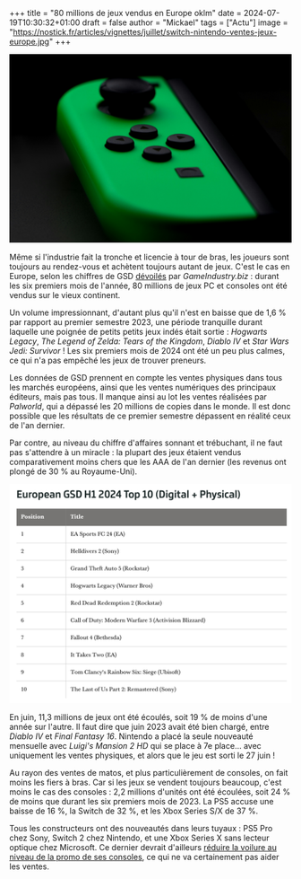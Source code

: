 +++
title = "80 millions de jeux vendus en Europe oklm"
date = 2024-07-19T10:30:32+01:00
draft = false
author = "Mickael"
tags = ["Actu"]
image = "https://nostick.fr/articles/vignettes/juillet/switch-nintendo-ventes-jeux-europe.jpg"
+++

![Nintendo Switch](switch-nintendo-ventes-jeux-europe.jpg "© Jippe Joosten (Unsplash)") 

Même si l'industrie fait la tronche et licencie à tour de bras, les joueurs sont toujours au rendez-vous et achètent toujours autant de jeux. C'est le cas en Europe, selon les chiffres de GSD [dévoilés](https://www.gamesindustry.biz/european-game-sales-down-just-16-during-the-first-half-of-2024-european-monthly-charts) par *GameIndustry.biz* : durant les six premiers mois de l'année, 80 millions de jeux PC et consoles ont été vendus sur le vieux continent.

Un volume impressionnant, d'autant plus qu'il n'est en baisse que de 1,6 % par rapport au premier semestre 2023, une période tranquille durant laquelle une poignée de petits petits jeux indés était sortie : *Hogwarts Legacy*, *The Legend of Zelda: Tears of the Kingdom*, *Diablo IV* et *Star Wars Jedi: Survivor* ! Les six premiers mois de 2024 ont été un peu plus calmes, ce qui n'a pas empêché les jeux de trouver preneurs.

Les données de GSD prennent en compte les ventes physiques dans tous les marchés européens, ainsi que les ventes numériques des principaux éditeurs, mais pas tous. Il manque ainsi au lot les ventes réalisées par *Palworld*, qui a dépassé les 20 millions de copies dans le monde. Il est donc possible que les résultats de ce premier semestre dépassent en réalité ceux de l'an dernier.

Par contre, au niveau du chiffre d'affaires sonnant et trébuchant, il ne faut pas s'attendre à un miracle : la plupart des jeux étaient vendus comparativement moins chers que les AAA de l'an dernier (les revenus ont plongé de 30 % au Royaume-Uni).

![Ventes jeux Europe H1](ventes-jeux-europe.jpg "© GSD")

En juin, 11,3 millions de jeux ont été écoulés, soit 19 % de moins d'une année sur l'autre. Il faut dire que juin 2023 avait été bien chargé, entre *Diablo IV* et *Final Fantasy 16*.  Nintendo a placé la seule nouveauté mensuelle avec *Luigi's Mansion 2 HD* qui se place à 7e place… avec uniquement les ventes physiques, et alors que le jeu est sorti le 27 juin !

Au rayon des ventes de matos, et plus particulièrement de consoles, on fait moins les fiers à bras. Car si les jeux se vendent toujours beaucoup, c'est moins le cas des consoles : 2,2 millions d'unités ont été écoulées, soit 24 % de moins que durant les six premiers mois de 2023. La PS5 accuse une baisse de 16 %, la Switch de 32 %, et les Xbox Series S/X de 37 %.

Tous les constructeurs ont des nouveautés dans leurs tuyaux : PS5 Pro chez Sony, Switch 2 chez Nintendo, et une Xbox Series X sans lecteur optique chez Microsoft. Ce dernier devrait d'ailleurs [réduire la voilure au niveau de la promo de ses consoles](https://nostick.fr/articles/2024/juillet/1207-microsoft-xbox-pub-europe/), ce qui ne va certainement pas aider les ventes.